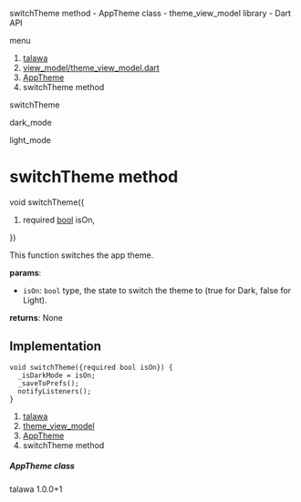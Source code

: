




switchTheme method - AppTheme class - theme\_view\_model library - Dart API







menu

1. [talawa](../../index.html)
2. [view\_model/theme\_view\_model.dart](../../file-___home_harshil_Desktop_open-source_palisadoes_talawa_lib_view_model_theme_view_model/)
3. [AppTheme](../../file-___home_harshil_Desktop_open-source_palisadoes_talawa_lib_view_model_theme_view_model/AppTheme-class.html)
4. switchTheme method

switchTheme


dark\_mode

light\_mode




# switchTheme method


void
switchTheme({

1. required [bool](https://api.flutter.dev/flutter/dart-core/bool-class.html) isOn,

})

This function switches the app theme.

**params**:

* `isOn`: `bool` type, the state to switch the theme to (true for Dark, false for Light).

**returns**:
None


## Implementation

```
void switchTheme({required bool isOn}) {
  _isDarkMode = isOn;
  _saveToPrefs();
  notifyListeners();
}
```

 


1. [talawa](../../index.html)
2. [theme\_view\_model](../../file-___home_harshil_Desktop_open-source_palisadoes_talawa_lib_view_model_theme_view_model/)
3. [AppTheme](../../file-___home_harshil_Desktop_open-source_palisadoes_talawa_lib_view_model_theme_view_model/AppTheme-class.html)
4. switchTheme method

##### AppTheme class





talawa
1.0.0+1






